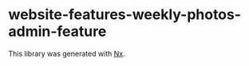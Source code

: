 # website-features-weekly-photos-admin-feature

This library was generated with [Nx](https://nx.dev).
